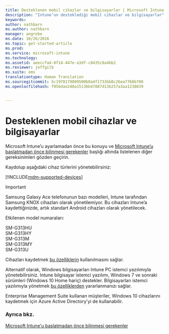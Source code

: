 ```yaml
---
title: Desteklenen mobil cihazlar ve bilgisayarlar | Microsoft Intune
description: "Intune’un desteklediği mobil cihazlar ve bilgisayarlar"
keywords: 
author: nathbarn
ms.author: nathbarn
manager: angrobe
ms.date: 10/26/2016
ms.topic: get-started-article
ms.prod: 
ms.service: microsoft-intune
ms.technology: 
ms.assetid: aeeccfa4-0f14-447e-a3df-c8435c8a4bb2
ms.reviewer: jeffgilb
ms.suite: ems
translationtype: Human Translation
ms.sourcegitcommit: 5c1978179809500b0a4f1733bb8c26ea7768b780
ms.openlocfilehash: f956dae240a15136b47887d13b257a3aa1238039


---
```


# <a name="supported-mobile-devices-and-computers"></a>Desteklenen mobil cihazlar ve bilgisayarlar

Microsoft Intune’u ayarlamadan önce bu konuyu ve [Microsoft Intune’u başlatmadan önce bilinmesi gerekenler](what-to-know-before-you-start-microsoft-intune.md) başlığı altında listelenen diğer gereksinimleri gözden geçirin.

Kaydolup aşağıdaki cihaz türlerini yönetebilirsiniz:

[!INCLUDE[mdm-supported-devices](../includes/mdm-supported-devices.md)]

>[!IMPORTANT]
>Samsung Galaxy Ace telefonunun bazı modelleri, Intune tarafından Samsung KNOX cihazları olarak yönetilemiyor. Bu cihazları Intune’a kaydettiğinizde, artık standart Android cihazları olarak yönetilecek.
>
>Etkilenen model numaraları:
>
>SM-G313HU<br>
>SM-G313HY<br>
>SM-G313M<br>
>SM-G313MY<br>
>SM-G313U<br>

Cihazları kaydetmek [bu özelliklerin](/Intune/get-started/choose-how-to-manage-devices) kullanılmasını sağlar.

Alternatif olarak, Windows bilgisayarları Intune PC istemci yazılımıyla yönetebilirsiniz. Intune bilgisayar istemci yazılımı, Windows 7 ve sonraki sürümleri (Windows 10 Home hariç) destekler. Bilgisayarları istemci yazılımıyla yönetmek [bu özelliklerden](set-up-windows-device-management-with-microsoft-intune.md) yararlanmanızı sağlar.

Enterprise Management Suite kullanan müşteriler, Windows 10 cihazlarını kaydetmek için Azure Active Directory’yi de kullanabilir.

### <a name="see-also"></a>Ayrıca bkz.
[Microsoft Intune'u başlatmadan önce bilinmesi gerekenler](what-to-know-before-you-start-microsoft-intune.md)



<!--HONumber=Oct16_HO4-->


